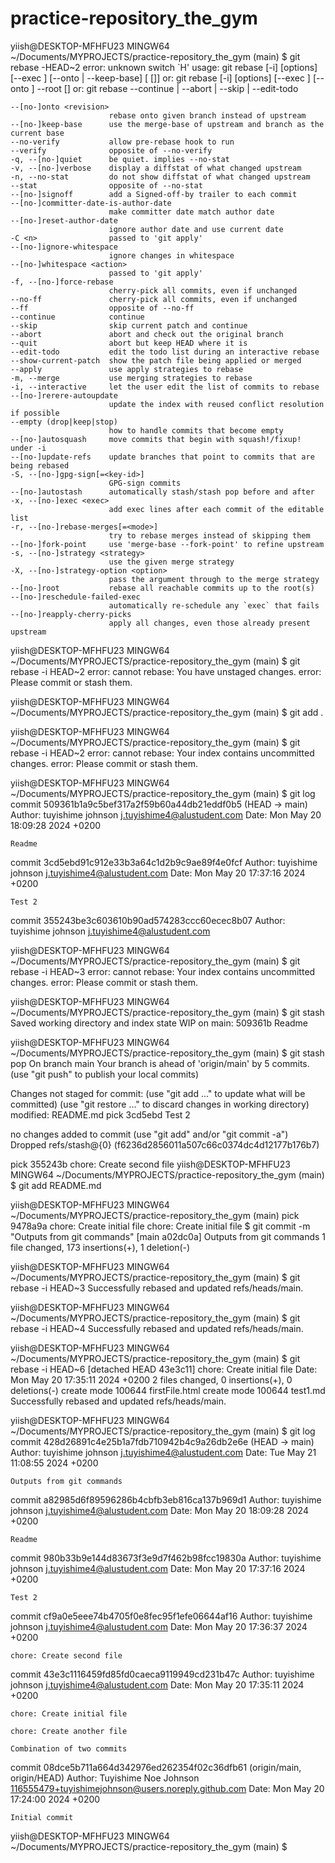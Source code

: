 # practice-repository_the_gym



yiish@DESKTOP-MFHFU23 MINGW64 ~/Documents/MYPROJECTS/practice-repository_the_gym (main)
$ git rebase -HEAD~2
error: unknown switch `H'
usage: git rebase [-i] [options] [--exec <cmd>] [--onto <newbase> | --keep-base] [<upstream> [<branch>]]
   or: git rebase [-i] [options] [--exec <cmd>] [--onto <newbase>] --root [<branch>]
   or: git rebase --continue | --abort | --skip | --edit-todo

    --[no-]onto <revision>
                          rebase onto given branch instead of upstream
    --[no-]keep-base      use the merge-base of upstream and branch as the current base
    --no-verify           allow pre-rebase hook to run
    --verify              opposite of --no-verify
    -q, --[no-]quiet      be quiet. implies --no-stat
    -v, --[no-]verbose    display a diffstat of what changed upstream
    -n, --no-stat         do not show diffstat of what changed upstream
    --stat                opposite of --no-stat
    --[no-]signoff        add a Signed-off-by trailer to each commit
    --[no-]committer-date-is-author-date
                          make committer date match author date
    --[no-]reset-author-date
                          ignore author date and use current date
    -C <n>                passed to 'git apply'
    --[no-]ignore-whitespace
                          ignore changes in whitespace
    --[no-]whitespace <action>
                          passed to 'git apply'
    -f, --[no-]force-rebase
                          cherry-pick all commits, even if unchanged
    --no-ff               cherry-pick all commits, even if unchanged
    --ff                  opposite of --no-ff
    --continue            continue
    --skip                skip current patch and continue
    --abort               abort and check out the original branch
    --quit                abort but keep HEAD where it is
    --edit-todo           edit the todo list during an interactive rebase
    --show-current-patch  show the patch file being applied or merged
    --apply               use apply strategies to rebase
    -m, --merge           use merging strategies to rebase
    -i, --interactive     let the user edit the list of commits to rebase
    --[no-]rerere-autoupdate
                          update the index with reused conflict resolution if possible
    --empty (drop|keep|stop)
                          how to handle commits that become empty
    --[no-]autosquash     move commits that begin with squash!/fixup! under -i
    --[no-]update-refs    update branches that point to commits that are being rebased
    -S, --[no-]gpg-sign[=<key-id>]
                          GPG-sign commits
    --[no-]autostash      automatically stash/stash pop before and after
    -x, --[no-]exec <exec>
                          add exec lines after each commit of the editable list
    -r, --[no-]rebase-merges[=<mode>]
                          try to rebase merges instead of skipping them
    --[no-]fork-point     use 'merge-base --fork-point' to refine upstream
    -s, --[no-]strategy <strategy>
                          use the given merge strategy
    -X, --[no-]strategy-option <option>
                          pass the argument through to the merge strategy
    --[no-]root           rebase all reachable commits up to the root(s)
    --[no-]reschedule-failed-exec
                          automatically re-schedule any `exec` that fails
    --[no-]reapply-cherry-picks
                          apply all changes, even those already present upstream


yiish@DESKTOP-MFHFU23 MINGW64 ~/Documents/MYPROJECTS/practice-repository_the_gym (main)
$ git rebase -i HEAD~2
error: cannot rebase: You have unstaged changes.
error: Please commit or stash them.

yiish@DESKTOP-MFHFU23 MINGW64 ~/Documents/MYPROJECTS/practice-repository_the_gym (main)
$ git add .

yiish@DESKTOP-MFHFU23 MINGW64 ~/Documents/MYPROJECTS/practice-repository_the_gym (main)
$ git rebase -i HEAD~2
error: cannot rebase: Your index contains uncommitted changes.
error: Please commit or stash them.

yiish@DESKTOP-MFHFU23 MINGW64 ~/Documents/MYPROJECTS/practice-repository_the_gym (main)
$ git log 
commit 509361b1a9c5bef317a2f59b60a44db21eddf0b5 (HEAD -> main)
Author: tuyishime johnson <j.tuyishime4@alustudent.com>
Date:   Mon May 20 18:09:28 2024 +0200

    Readme

commit 3cd5ebd91c912e33b3a64c1d2b9c9ae89f4e0fcf
Author: tuyishime johnson <j.tuyishime4@alustudent.com>
Date:   Mon May 20 17:37:16 2024 +0200

    Test 2

commit 355243be3c603610b90ad574283ccc60ecec8b07
Author: tuyishime johnson <j.tuyishime4@alustudent.com>

yiish@DESKTOP-MFHFU23 MINGW64 ~/Documents/MYPROJECTS/practice-repository_the_gym (main)
$ git rebase -i HEAD~3
error: cannot rebase: Your index contains uncommitted changes.
error: Please commit or stash them.

yiish@DESKTOP-MFHFU23 MINGW64 ~/Documents/MYPROJECTS/practice-repository_the_gym (main)
$ git stash
Saved working directory and index state WIP on main: 509361b Readme

yiish@DESKTOP-MFHFU23 MINGW64 ~/Documents/MYPROJECTS/practice-repository_the_gym (main)
$ git stash pop
On branch main
Your branch is ahead of 'origin/main' by 5 commits.
  (use "git push" to publish your local commits)

Changes not staged for commit:
  (use "git add <file>..." to update what will be committed)
  (use "git restore <file>..." to discard changes in working directory)
        modified:   README.md
pick 3cd5ebd Test 2

no changes added to commit (use "git add" and/or "git commit -a")
Dropped refs/stash@{0} (f6236d2856011a507c66c0374dc4d12177b176b7)

pick 355243b chore: Create second file
yiish@DESKTOP-MFHFU23 MINGW64 ~/Documents/MYPROJECTS/practice-repository_the_gym (main)
$ git add README.md

yiish@DESKTOP-MFHFU23 MINGW64 ~/Documents/MYPROJECTS/practice-repository_the_gym (main)
pick 9478a9a chore: Create initial file
chore: Create initial file
$ git commit -m "Outputs from git commands"
[main a02dc0a] Outputs from git commands
 1 file changed, 173 insertions(+), 1 deletion(-)

yiish@DESKTOP-MFHFU23 MINGW64 ~/Documents/MYPROJECTS/practice-repository_the_gym (main)
$ git rebase -i HEAD~3
Successfully rebased and updated refs/heads/main.

yiish@DESKTOP-MFHFU23 MINGW64 ~/Documents/MYPROJECTS/practice-repository_the_gym (main)
$ git rebase -i HEAD~4
Successfully rebased and updated refs/heads/main.

yiish@DESKTOP-MFHFU23 MINGW64 ~/Documents/MYPROJECTS/practice-repository_the_gym (main)
$ git rebase -i HEAD~6
[detached HEAD 43e3c11] chore: Create initial file
 Date: Mon May 20 17:35:11 2024 +0200
 2 files changed, 0 insertions(+), 0 deletions(-)
 create mode 100644 firstFile.html
 create mode 100644 test1.md
Successfully rebased and updated refs/heads/main.

yiish@DESKTOP-MFHFU23 MINGW64 ~/Documents/MYPROJECTS/practice-repository_the_gym (main)
$ git log
commit 428d26891c4e25b1a7fdb710942b4c9a26db2e6e (HEAD -> main)
Author: tuyishime johnson <j.tuyishime4@alustudent.com>
Date:   Tue May 21 11:08:55 2024 +0200

    Outputs from git commands

commit a82985d6f89596286b4cbfb3eb816ca137b969d1
Author: tuyishime johnson <j.tuyishime4@alustudent.com>
Date:   Mon May 20 18:09:28 2024 +0200

    Readme

commit 980b33b9e144d83673f3e9d7f462b98fcc19830a
Author: tuyishime johnson <j.tuyishime4@alustudent.com>
Date:   Mon May 20 17:37:16 2024 +0200

    Test 2

commit cf9a0e5eee74b4705f0e8fec95f1efe06644af16
Author: tuyishime johnson <j.tuyishime4@alustudent.com>
Date:   Mon May 20 17:36:37 2024 +0200

    chore: Create second file

commit 43e3c1116459fd85fd0caeca9119949cd231b47c
Author: tuyishime johnson <j.tuyishime4@alustudent.com>
Date:   Mon May 20 17:35:11 2024 +0200

    chore: Create initial file

    chore: Create another file

    Combination of two commits

commit 08dce5b711a664d342976ed262354f02c36dfb61 (origin/main, origin/HEAD)
Author: Tuyishime Noe Johnson <116555479+tuyishimejohnson@users.noreply.github.com>
Date:   Mon May 20 17:24:00 2024 +0200

    Initial commit

yiish@DESKTOP-MFHFU23 MINGW64 ~/Documents/MYPROJECTS/practice-repository_the_gym (main)
$